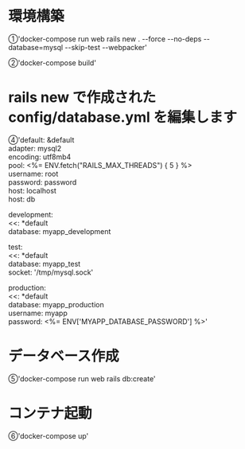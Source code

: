 # 環境構築
①'docker-compose run web rails new . --force --no-deps --database=mysql --skip-test --webpacker'

②'docker-compose build'

# rails new で作成された config/database.yml を編集します
④'default: &default </br>
     adapter: mysql2 </br>
     encoding: utf8mb4 </br>
     pool: <%= ENV.fetch("RAILS_MAX_THREADS") { 5 } %> </br>
     username: root </br>
     password: password </br>
     host: localhost </br>
     host: db

  development: </br>
    <<: *default </br>
    database: myapp_development </br>
  
  test: </br>
    <<: *default </br>
    database: myapp_test </br>
    socket: '/tmp/mysql.sock' </br>

  production: </br>
    <<: *default </br>
    database: myapp_production </br>
    username: myapp </br>
    password: <%= ENV['MYAPP_DATABASE_PASSWORD'] %>' </br>

# データベース作成
⑤'docker-compose run web rails db:create'

# コンテナ起動
⑥'docker-compose up'
